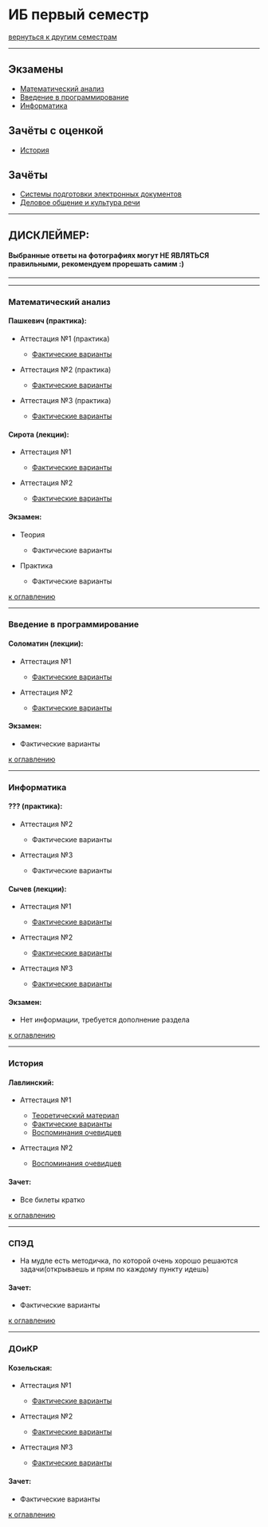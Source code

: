 # ИБ первый семестр
[вернуться к другим семестрам](ib.md)

***

## Экзамены
+ [Математический анализ](#Математический-анализ)
+ [Введение в программирование](#Введение-в-программирование)
+ [Информатика](#Информатика)

## Зачёты c оценкой
+ [История](#История)

## Зачёты
+ [Системы подготовки электронных документов](#СПЭД)
+ [Деловое общение и культура речи](#ДОиКР)

***

## ДИСКЛЕЙМЕР:
#### Выбранные ответы на фотографиях могут НЕ ЯВЛЯТЬСЯ правильными, рекомендуем прорешать самим :)

***
***

### Математический анализ

#### Пашкевич (практика):
+ Аттестация №1 (практика)
  + [Фактические варианты](../subjects/1-sem/mathan/mathan-preng/mathan-pr-att-1-fact.md)

+ Аттестация №2 (практика)
  + [Фактические варианты](../subjects/1-sem/mathan/mathan-preng/mathan-pr-att-2-fact.md)

+ Аттестация №3 (практика)
  + [Фактические варианты](../subjects/1-sem/mathan/mathan-preng/mathan-pr-att-3-fact.md)

#### Сирота (лекции):
+ Аттестация №1
  + [Фактические варианты](../subjects/1-sem/mathan/th-sirota/mathan-th-att-1-fact.md)

+ Аттестация №2
  + [Фактические варианты](../subjects/1-sem/mathan/th-sirota/mathan-th-att-2-fact.md)

#### Экзамен:
+ Теория
  + Фактические варианты

+ Практика
  + Фактические варианты

[к оглавлению](#Экзамены)

***

### Введение в программирование

#### Соломатин (лекции):
+ Аттестация №1
  + [Фактические варианты](../subjects/1-sem/enter-prog/enter-prog-att-1-fact.md)

+ Аттестация №2
  + [Фактические варианты](../subjects/1-sem/enter-prog/enter-prog-att-2-fact.md)

#### Экзамен:
+ Фактические варианты

[к оглавлению](#Экзамены)

***

### Информатика

#### ??? (практика):
+ Аттестация №2
  + Фактические варианты

+ Аттестация №3
  + Фактические варианты

#### Сычев (лекции):
+ Аттестация №1
  + [Фактические варианты](../subjects/1-sem/toinf/toinf-th-att-1-fact.md)

+ Аттестация №2
  + [Фактические варианты](../subjects/1-sem/toinf/toinf-th-att-2-fact.md)

+ Аттестация №3
  + [Фактические варианты](../subjects/1-sem/toinf/toinf-th-att-3-fact.md)

#### Экзамен:
+ Нет информации, требуется дополнение раздела

[к оглавлению](#Экзамены)

***

### История

#### Лавлинский:
+ Аттестация №1
  + [Теоретический материал](../subjects/1-sem/hist/hist-att-1/hist-att-1-theory.md)
  + [Фактические варианты](../subjects/1-sem/hist/hist-att-1/hist-att-1-fact.md)
  + [Воспоминания очевидцев](../subjects/1-sem/hist/hist-att-1/hist-att-1-memories.md)

+ Аттестация №2
  + [Воспоминания очевидцев](../subjects/1-sem/hist/hist-att-2-memories.md)

#### Зачет:
+ Все билеты кратко

[к оглавлению](#Экзамены)

***

### СПЭД

+ На мудле есть методичка, по которой очень хорошо решаются задачи(открываешь и прям по каждому пункту идешь)

#### Зачет:
+ Фактические варианты

[к оглавлению](#Экзамены)

***

### ДОиКР

#### Козельская:
+ Аттестация №1
  + [Фактические варианты](../subjects/1-sem/russian/russian-att-1-fact.md)

+ Аттестация №2
  + [Фактические варианты](../subjects/1-sem/russian/russian-att-2-fact.md)

+ Аттестация №3
  + [Фактические варианты](../subjects/1-sem/russian/russian-att-3-fact.md)

#### Зачет:
+ Фактические варианты

[к оглавлению](#Экзамены)
